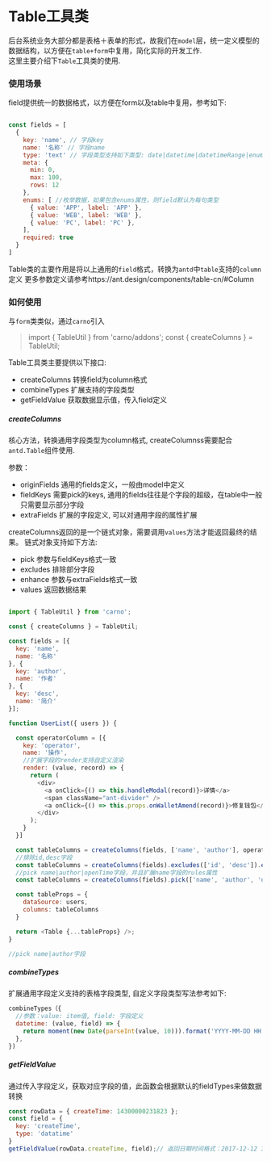 # Table工具类

后台系统业务大部分都是表格＋表单的形式，故我们在`model`层，统一定义模型的数据结构，以方便在`table+form`中复用，简化实际的开发工作.  
这里主要介绍下`Table`工具类的使用.

### 使用场景
field提供统一的数据格式，以方便在form以及table中复用，参考如下:

``` javascript

const fields = [
  {
    key: 'name', // 字段key
    name: '名称' // 字段name
    type: 'text' // 字段类型支持如下类型: date|datetime|datetimeRange|enum|boolean|number|textarea|text
    meta: {
      min: 0,
      max: 100,
      rows: 12
    },
    enums: [ //枚举数据，如果包含enums属性，则field默认为每句类型
      { value: 'APP', label: 'APP' },
      { value: 'WEB', label: 'WEB' },
      { value: 'PC', label: 'PC' },
    ], 
    required: true
  }
]

```

Table类的主要作用是将以上通用的`field`格式，转换为`antd`中`table`支持的`column`定义
更多参数定义请参考https://ant.design/components/table-cn/#Column

### 如何使用

与`form`类类似，通过`carno`引入

> import { TableUtil } from 'carno/addons';
> const { createColumns } = TableUtil;

Table工具类主要提供以下接口:

- createColumns 转换field为column格式
- combineTypes 扩展支持的字段类型
- getFieldValue 获取数据显示值，传入field定义

##### createColumns
核心方法，转换通用字段类型为column格式, createColumnss需要配合`antd.Table`组件使用.

参数：

- originFields 通用的fields定义，一般由model中定义
- fieldKeys 需要pick的keys, 通用的fields往往是个字段的超级，在table中一般只需要显示部分字段
- extraFields 扩展的字段定义, 可以对通用字段的属性扩展

createColumns返回的是一个链式对象，需要调用`values`方法才能返回最终的结果。
链式对象支持如下方法:

- pick 参数与fieldKeys格式一致
- excludes 排除部分字段
- enhance 参数与extraFields格式一致
- values 返回数据结果

```javascript 

import { TableUtil } from 'carno';

const { createColumns } = TableUtil;

const fields = [{
  key: 'name',
  name: '名称'
}, {
  key: 'author',
  name: '作者'
}, {
  key: 'desc',
  name: '简介'
}];

function UserList({ users }) {

  const operatorColumn = [{
    key: 'operator',
    name: '操作',
    //扩展字段的render支持自定义渲染
    render: (value, record) => {
      return (
        <div>
          <a onClick={() => this.handleModal(record)}>详情</a>
          <span className="ant-divider" />
          <a onClick={() => this.props.onWalletAmend(record)}>修复钱包</a>
        </div>
      );
    }
  }]

  const tableColumns = createColumns(fields, ['name', 'author'], operatorColumn).values();
  //排除id,desc字段
  const tableColumns = createColumns(fields).excludes(['id', 'desc']).enhance(operatorColumn).values();
  //pick name|author|openTime字段，并且扩展name字段的rules属性
  const tableColumns = createColumns(fields).pick(['name', 'author', 'openTime']).enhance(operatorColumn).values();

  const tableProps = {
    dataSource: users,
    columns: tableColumns
  }

  return <Table {...tableProps} />;
}

//pick name|author字段


```

##### combineTypes

扩展通用字段定义支持的表格字段类型, 自定义字段类型写法参考如下:

```javascript
combineTypes（{
  //参数：value: item值, field: 字段定义
  datetime: (value, field) => {
    return moment(new Date(parseInt(value, 10))).format('YYYY-MM-DD HH:mm:ss');
  },
})

```

##### getFieldValue

通过传入字段定义，获取对应字段的值，此函数会根据默认的fieldTypes来做数据转换

```javascript
const rowData = { createTime: 14300000231823 };
const field = {
  key: 'createTime',
  type: 'datatime'
}
getFieldValue(rowData.createTime, field);// 返回日期时间格式：2017-12-12 10:10:10

```
